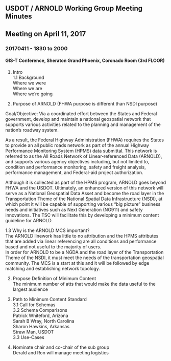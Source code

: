 ## USDOT / ARNOLD Working Group Meeting Minutes     
## Meeting on April 11, 2017     
### 20170411 - 1830 to 2000  
#### GIS-T Conference, Sheraton Grand Phoenix, Coronado Room (3rd FLOOR)  

1. Intro  
1.1 Background  
Where we were  
Where we are  
Where we’re going  

2. Purpose of ARNOLD (FHWA purpose is different than NSDI purpose)  

Goal/Objective: Via a coordinated effort between the States and Federal government, develop and maintain a national geospatial network that supports various activities related to the planning and management of the nation’s roadway system.  

As a result, the Federal Highway Administration (FHWA) requires the States to provide an all public roads network as part of the annual Highway Performance Monitoring System (HPMS) data submittal. This network is referred to as the All Roads Network of Linear-referenced Data (ARNOLD), and supports various agency objectives including, but not limited to, condition and performance monitoring, safety and freight analysis, performance management, and Federal-aid project authorization.  

Although it is collected as part of the HPMS program, ARNOLD goes beyond FHWA and the USDOT.  Ultimately, an enhanced version of this network will serve as a National Geospatial Data Asset and become the road layer in the Transportation Theme of the National Spatial Data Infrastructure (NSDI), at which point it will be capable of supporting various “big picture” business needs and initiatives such as Next Generation (NG911) and safety innovations.  The TSC will facilitate this by developing a minimum content guideline for ARNOLD.  

1.3 Why is the ARNOLD MCS important?  
The ARNOLD linework has little to no attribution and the HPMS attributes that are added via linear referencing are all conditions and performance based and not useful to the majority of users.  
In order for ARNOLD to be a NGDA and the road layer of the Transportation Theme of the NSDI, it must meet the needs of the transportation geospatial community.  The MCS is a start at this and it will be followed by edge matching and establishing network topology.  

2. Propose Definition of Minimum Content  
The minimum number of atts that would make the data useful to the largest audience  

3. Path to Minimum Content Standard  
3.1 Call for Schemas  
3.2 Schema Comparisons  
Patrick Whiteford, Arizona  
Sarah B Wray, North Carolina  
Sharon Hawkins, Arkansas  
Straw Man, USDOT  
3.3 Use-Cases  

4. Nominate chair and co-chair of the sub group  
Derald and Ron will manage meeting logistics  
